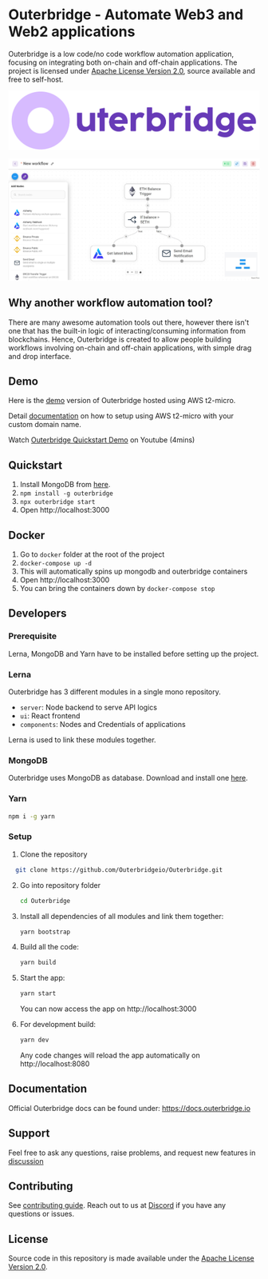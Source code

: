 <!-- markdownlint-disable MD030 -->

# Outerbridge - Automate Web3 and Web2 applications

Outerbridge is a low code/no code workflow automation application, focusing on integrating both on-chain and off-chain applications. The project is licensed under [Apache License Version 2.0](LICENSE.md), source available and free to self-host.

![Outerbridge](./assets/outerbridge_brand.png)

![Outerbridge Screenshot](./assets/screenshot_outerbridge.jpg)

## Why another workflow automation tool?

There are many awesome automation tools out there, however there isn't one that has the built-in logic of interacting/consuming information from blockchains. Hence, Outerbridge is created to allow people building workflows involving on-chain and off-chain applications, with simple drag and drop interface.

## Demo

Here is the [demo](https://demo.outerbridge.io) version of Outerbridge hosted using AWS t2-micro.

Detail [documentation](https://gist.github.com/HenryHengZJ/f8fb7dae0300d18a104cc4a29ec51a7a) on how to setup using AWS t2-micro with your custom domain name.

Watch [Outerbridge Quickstart Demo](https://www.youtube.com/watch?v=x-AfrkKvZ4M) on Youtube (4mins)

## Quickstart

1. Install MongoDB from [here](https://www.mongodb.com/try/download/community?tck=docs_server).
2. `npm install -g outerbridge`
3. `npx outerbridge start`
4. Open http://localhost:3000

## Docker

1. Go to `docker` folder at the root of the project
2. `docker-compose up -d`
3. This will automatically spins up mongodb and outerbridge containers
4. Open http://localhost:3000
5. You can bring the containers down by `docker-compose stop`

## Developers

### Prerequisite

Lerna, MongoDB and Yarn have to be installed before setting up the project.

### Lerna

Outerbridge has 3 different modules in a single mono repository.

-   `server`: Node backend to serve API logics
-   `ui`: React frontend
-   `components`: Nodes and Credentials of applications

Lerna is used to link these modules together.

### MongoDB

Outerbridge uses MongoDB as database. Download and install one [here](https://www.mongodb.com/try/download/community?tck=docs_server).

### Yarn

```bash
npm i -g yarn
```

### Setup

1. Clone the repository

  ```bash
	git clone https://github.com/Outerbridgeio/Outerbridge.git
  ```

2. Go into repository folder

    ```bash
    cd Outerbridge
    ```

3. Install all dependencies of all modules and link them together:

    ```bash
    yarn bootstrap
    ```

4. Build all the code:

    ```bash
    yarn build
    ```

5. Start the app:

    ```bash
    yarn start
    ```

    You can now access the app on http://localhost:3000

6. For development build:

    ```bash
    yarn dev
    ```

    Any code changes will reload the app automatically on http://localhost:8080

## Documentation

Official Outerbridge docs can be found under: https://docs.outerbridge.io

## Support

Feel free to ask any questions, raise problems, and request new features in [discussion](https://github.com/Outerbridgeio/Outerbridge/discussions)

## Contributing

See [contributing guide](CONTRIBUTING.md). Reach out to us at [Discord](https://discord.gg/Y9VE4ykPDJ) if you have any questions or issues.

## License

Source code in this repository is made available under the [Apache License Version 2.0](LICENSE.md).
